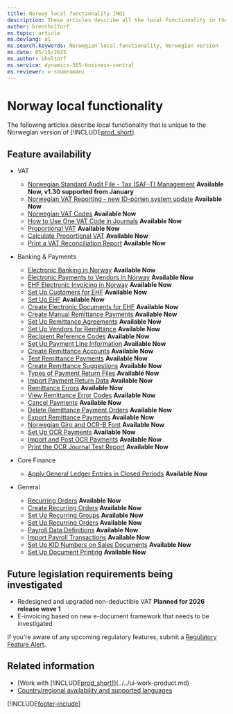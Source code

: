 ```yaml
---
title: Norway local functionality [NO]
description: These articles describe all the local functionality in the Norwegian version of Business Central.
author: brentholtorf
ms.topic: article
ms.devlang: al
ms.search.keywords: Norwegian local functionality, Norwegian version
ms.date: 05/15/2025
ms.author: bholtorf
ms.service: dynamics-365-business-central
ms.reviewer: v-soumramani
---
```


# Norway local functionality

The following articles describe local functionality that is unique to the Norwegian version of [!INCLUDE[prod_short](../../includes/prod_short.md)].  

## Feature availability

- VAT
  - [Norwegian Standard Audit File - Tax (SAF-T) Management](ui-extensions-setup-and-generate-saf-t-files-no.md) **Available Now, v1.30 supported from January**
  - [Norwegian VAT Reporting - new ID-porten system update](norwegian-vat-reporting.md) **Available Now**
  - [Norwegian VAT Codes](norwegian-vat-codes.md) **Available Now**  
  - [How to Use One VAT Code in Journals](how-to-use-one-vat-code-in-journals.md) **Available Now**
  - [Proportional VAT](proportional-vat.md) **Available Now**
  - [Calculate Proportional VAT](how-to-calculate-proportional-vat.md) **Available Now**
  - [Print a VAT Reconciliation Report](how-to-print-a-vat-reconciliation-report.md) **Available Now**

- Banking & Payments
  - [Electronic Banking in Norway](electronic-banking-in-norway.md) **Available Now**
  - [Electronic Payments to Vendors in Norway](electronic-payments-to-vendors-in-norway.md) **Available Now**
  - [EHF Electronic Invoicing in Norway](ehf-electronic-invoicing-in-norway.md) **Available Now**
  - [Set Up Customers for EHF](how-to-set-up-customers-for-ehf.md) **Available Now**  
  - [Set Up EHF](how-to-set-up-ehf.md) **Available Now**
  - [Create Electronic Documents for EHF](how-to-create-electronic-documents-for-ehf.md) **Available Now**
  - [Create Manual Remittance Payments](how-to-create-manual-remittance-payments.md) **Available Now**  
  - [Set Up Remittance Agreements](how-to-set-up-remittance-agreements.md) **Available Now**  
  - [Set Up Vendors for Remittance](how-to-set-up-vendors-for-remittance.md) **Available Now**
  - [Recipient Reference Codes](recipient-reference-codes.md) **Available Now**
  - [Set Up Payment Line Information](how-to-set-up-payment-line-information.md) **Available Now**  
  - [Create Remittance Accounts](how-to-create-remittance-accounts.md) **Available Now**  
  - [Test Remittance Payments](how-to-test-remittance-payments.md) **Available Now**
  - [Create Remittance Suggestions](how-to-create-remittance-suggestions.md) **Available Now**
  - [Types of Payment Return Files](types-of-payment-returns-files.md) **Available Now**
  - [Import Payment Return Data](how-to-import-payment-return-data.md) **Available Now**
  - [Remittance Errors](remittance-errors.md) **Available Now**
  - [View Remittance Error Codes](how-to-view-remittance-error-codes.md) **Available Now**
  - [Cancel Payments](how-to-cancel-payments.md) **Available Now**  
  - [Delete Remittance Payment Orders](how-to-delete-remittance-payment-orders.md) **Available Now**  
  - [Export Remittance Payments](how-to-export-remittance-payments.md) **Available Now**
  - [Norwegian Giro and OCR-B Font](norwegian-giro-and-ocr-b-font.md) **Available Now**
  - [Set Up OCR Payments](how-to-set-up-ocr-payments.md) **Available Now**
  - [Import and Post OCR Payments](how-to-import-and-post-ocr-payments.md) **Available Now**
  - [Print the OCR Journal Test Report](how-to-print-the-ocr-journal-test-report.md) **Available Now**  

- Core Finance
  - [Apply General Ledger Entries in Closed Periods](how-to-apply-general-ledger-entries-in-closed-periods.md) **Available Now**  

- General
  - [Recurring Orders](recurring-orders.md) **Available Now**  
  - [Create Recurring Orders](how-to-create-recurring-orders.md) **Available Now**
  - [Set Up Recurring Groups](how-to-set-up-recurring-groups.md) **Available Now**  
  - [Set Up Recurring Orders](how-to-set-up-recurring-orders.md) **Available Now**
  - [Payroll Data Definitions](ui-extensions-payroll-data-definitions-no.md) **Available Now**
  - [Import Payroll Transactions](how-to-import-payroll-transactions.md) **Available Now**
  - [Set Up KID Numbers on Sales Documents](how-to-set-up-kid-numbers-on-sales-documents.md) **Available Now**
  - [Set Up Document Printing](how-to-set-up-document-printing.md) **Available Now**

<!--
  [Apply General Ledger Entries in Closed Periods](how-to-apply-general-ledger-entries-in-closed-periods.md)  

  [EHF Electronic Invoicing in Norway](ehf-electronic-invoicing-in-norway.md)  
  [Electronic Banking in Norway](electronic-banking-in-norway.md)  
  [Electronic Payments to Vendors in Norway](electronic-payments-to-vendors-in-norway.md)  
  [Norwegian VAT Reporting](norwegian-vat-reporting.md)  
 [Recurring Orders](recurring-orders.md)  
 -->

## Future legislation requirements being investigated 

- Redesigned and upgraded non-deductible VAT **Planned for 2026 release wave 1**
- E-invoicing based on new e-document framework that needs to be investigated

If you're aware of any upcoming regulatory features, submit a [Regulatory Feature Alert](https://forms.office.com/pages/responsepage.aspx?id=v4j5cvGGr0GRqy180BHbRwkeauYiJKZOpJ0CtKuVmJlURURaMlQ4Rk05UFY4NkVEOTA0MUU5WThXSC4u).

## Related information

- [Work with [!INCLUDE[prod_short](../../includes/prod_short.md)]](../../ui-work-product.md)  
- [Country/regional availability and supported languages](/dynamics365/business-central/dev-itpro/compliance/apptest-countries-and-translations)  

[!INCLUDE[footer-include](../../includes/footer-banner.md)]
